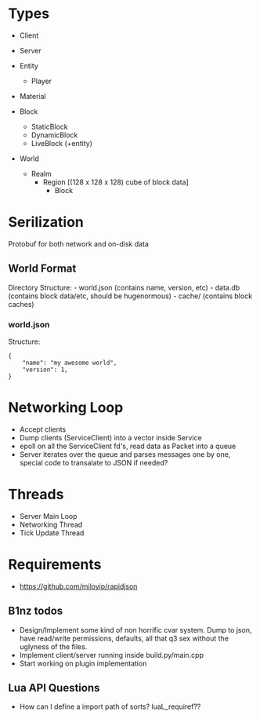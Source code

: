 

# Types

- Client
- Server

- Entity
    - Player

- Material

- Block
    - StaticBlock
    - DynamicBlock
    - LiveBlock (+entity)

- World
    - Realm
        - Region [(128 x 128 x 128) cube of block data]
            - Block  

# Serilization
Protobuf for both network and on-disk data


## World Format
Directory Structure:
    - world.json (contains name, version, etc)
    - data.db (contains block data/etc, should be hugenormous)
    - cache/ (contains block caches)

### world.json
Structure:
```
{
    "name": "my awesome world",
    "version": 1,
}
```

# Networking Loop
- Accept clients
- Dump clients (ServiceClient) into a vector inside Service
- epoll on all the ServiceClient fd's, read data as Packet into a queue
- Server iterates over the queue and parses messages one by one, special code to transalate to JSON if needed?

# Threads
- Server Main Loop
- Networking Thread
- Tick Update Thread


# Requirements
- https://github.com/miloyip/rapidjson



## B1nz todos
- Design/Implement some kind of non horrific cvar system. Dump to json, have read/write permissions, defaults, all that q3 sex without the uglyness of the files.
- Implement client/server running inside build.py/main.cpp
- Start working on plugin implementation

## Lua API Questions
- How can I define a import path of sorts? luaL_requiref??